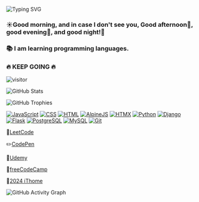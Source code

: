 ![Typing SVG](https://readme-typing-svg.herokuapp.com/?lines=Welcome+to+my+GitHub+page+(◕‿◕);I+am+RDNNNNN(Ma)+(ﾉ◕ヮ◕)ﾉ*:･ﾟ✧&center=true&width=500&height=50&color=00FF00)  


### ☀️Good morning, and in case I don't see you, Good afternoon🌇, good evening🌆, and good night!🌙 

### 📚 I am learning programming languages.

### 🔥 KEEP GOING 🔥

![visitor](https://hits.seeyoufarm.com/api/count/incr/badge.svg?url=https%3A%2F%2Fgithub.com%2FRDNNNNN%2F&count_bg=%2379C83D&title_bg=%23555555&icon=&icon_color=%23E7E7E7&title=visits&edge_flat=false)

![GitHub Stats](https://github-readme-stats.vercel.app/api?username=RDNNNNN&show_icons=true&theme=radical)

![GitHub Trophies](https://github-profile-trophy.vercel.app/?username=RDNNNNN&theme=gruvbox)

[![JavaScript](https://skillicons.dev/icons?i=js)](https://developer.mozilla.org/en-US/docs/Web/JavaScript) 
[![CSS](https://skillicons.dev/icons?i=css)](https://developer.mozilla.org/en-US/docs/Web/CSS)
[![HTML](https://skillicons.dev/icons?i=html)](https://developer.mozilla.org/en-US/docs/Web/HTML)
[![AlpineJS](https://skillicons.dev/icons?i=alpinejs)](https://alpinejs.dev/) 
[![HTMX](https://skillicons.dev/icons?i=htmx)](https://htmx.org/)
[![Python](https://skillicons.dev/icons?i=py)](https://www.python.org/) 
[![Django](https://skillicons.dev/icons?i=django)](https://www.djangoproject.com/) 
[![Flask](https://skillicons.dev/icons?i=flask)](https://flask.palletsprojects.com/en/3.0.x/) 
[![PostgreSQL](https://skillicons.dev/icons?i=postgres)](https://www.postgresql.org/)
[![MySQL](https://skillicons.dev/icons?i=mysql)](https://www.mysql.com/)
[![Git](https://skillicons.dev/icons?i=git)](https://git-scm.com/)

🌟[LeetCode](https://leetcode.com/u/RDNNN/) 

✏️[CodePen](https://codepen.io/RDNNNNN)

📒[Udemy](https://www.udemy.com/user/ma-yu-deng/)

📖[freeCodeCamp](https://www.freecodecamp.org/RDNNN) 

📝[2024 iThome](https://ithelp.ithome.com.tw/users/20168290/ironman/7118)

![GitHub Activity Graph](https://github-readme-activity-graph.vercel.app/graph?username=RDNNNNN&theme=dracula)

